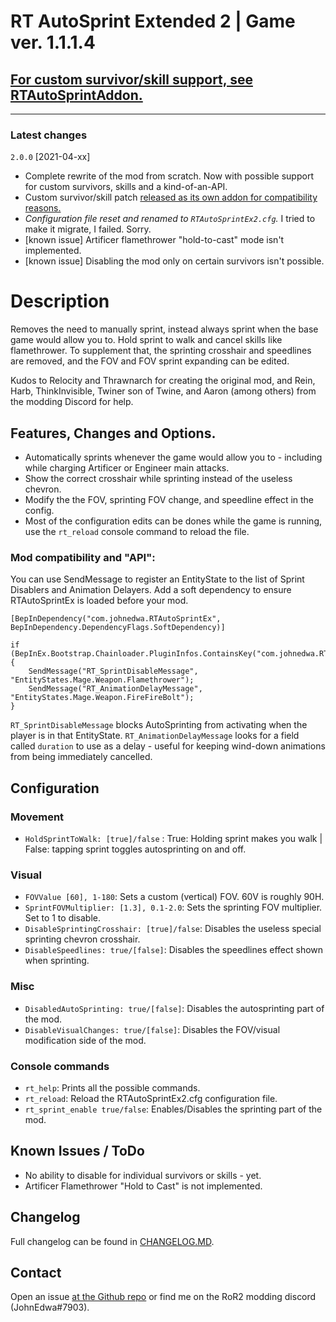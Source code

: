 # RT AutoSprint Extended 2 | Game ver. 1.1.1.4

## [**For custom survivor/skill support, see RTAutoSprintAddon.**](https://thunderstore.io/package/JohnEdwa/RTAutoSprintAddon/)

---

### Latest changes

`2.0.0`  [2021-04-xx]

* Complete rewrite of the mod from scratch. Now with possible support for custom survivors, skills and a kind-of-an-API.
* Custom survivor/skill patch [released as its own addon for compatibility reasons.](https://thunderstore.io/package/JohnEdwa/RTAutoSprintAddon/)
* *Configuration file reset and renamed to `RTAutoSprintEx2.cfg`.* I tried to make it migrate, I failed. Sorry.
* [known issue] Artificer flamethrower "hold-to-cast" mode isn't implemented.
* [known issue] Disabling the mod only on certain survivors isn't possible.

# Description

Removes the need to manually sprint, instead always sprint when the base game would allow you to. Hold sprint to walk and cancel skills like flamethrower.
To supplement that, the sprinting crosshair and speedlines are removed, and the FOV and FOV sprint expanding can be edited.

Kudos to Relocity and Thrawnarch for creating the original mod, and Rein, Harb, ThinkInvisible, Twiner son of Twine, and Aaron (among others) from the modding Discord for help.

## Features, Changes and Options.

* Automatically sprints whenever the game would allow you to - including while charging Artificer or Engineer main attacks.
* Show the correct crosshair while sprinting instead of the useless chevron.
* Modify the the FOV, sprinting FOV change, and speedline effect in the config.
* Most of the configuration edits can be dones while the game is running, use the `rt_reload` console command to reload the file.

### Mod compatibility and "API":

You can use SendMessage to register an EntityState to the list of Sprint Disablers and Animation Delayers. 
Add a soft dependency to ensure RTAutoSprintEx is loaded before your mod.

```
[BepInDependency("com.johnedwa.RTAutoSprintEx", BepInDependency.DependencyFlags.SoftDependency)]

if (BepInEx.Bootstrap.Chainloader.PluginInfos.ContainsKey("com.johnedwa.RTAutoSprintEx")) {
    SendMessage("RT_SprintDisableMessage", "EntityStates.Mage.Weapon.Flamethrower"); 
    SendMessage("RT_AnimationDelayMessage", "EntityStates.Mage.Weapon.FireFireBolt"); 
}
```

`RT_SprintDisableMessage`  blocks AutoSprinting from activating when the player is in that EntityState.
`RT_AnimationDelayMessage` looks for a field called `duration` to use as a delay - useful for keeping wind-down animations from being immediately cancelled. 

## Configuration

### Movement

* `HoldSprintToWalk: [true]/false` : True: Holding sprint makes you walk | False: tapping sprint toggles autosprinting on and off.

### Visual

* `FOVValue [60], 1-180`: Sets a custom (vertical) FOV. 60V is roughly 90H.
* `SprintFOVMultiplier: [1.3], 0.1-2.0`: Sets the sprinting FOV multiplier. Set to 1 to disable.
* `DisableSprintingCrosshair: [true]/false`: Disables the useless special sprinting chevron crosshair.
* `DisableSpeedlines: true/[false]`: Disables the speedlines effect shown when sprinting.

### Misc

* `DisabledAutoSprinting: true/[false]`: Disables the autosprinting part of the mod.
* `DisableVisualChanges: true/[false]`: Disables the FOV/visual modification side of the mod.

### Console commands

* `rt_help`: Prints all the possible commands.
* `rt_reload`: Reload the RTAutoSprintEx2.cfg configuration file.
* `rt_sprint_enable true/false`: Enables/Disables the sprinting part of the mod.

## Known Issues / ToDo

* No ability to disable for individual survivors or skills - yet.
* Artificer Flamethrower "Hold to Cast" is not implemented.

## Changelog

Full changelog can be found in [CHANGELOG.MD](https://github.com/JohnEdwa/RTAutoSprintExtended/blob/master/CHANGELOG.md).

## Contact

Open an issue [at the Github repo](https://github.com/JohnEdwa/RTAutoSprintExtended) or find me on the RoR2 modding discord (JohnEdwa#7903).